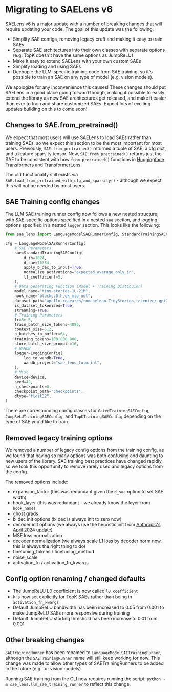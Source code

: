 # Migrating to SAELens v6

SAELens v6 is a major update with a number of breaking changes that will require updating your code. The goal of this update was the following:

- Simplify SAE configs, removing legacy cruft and making it easy to train SAEs
- Separate SAE architectures into their own classes with separate options (e.g. TopK doesn't have the same options as JumpReLU)
- Make it easy to extend SAELens with your own custom SAEs
- Simplify loading and using SAEs
- Decouple the LLM-specific training code from SAE training, so it's possible to train an SAE on any type of model (e.g. vision models).

We apologize for any inconvenience this causes! These changes should put SAELens in a good place going forward though, making it possible to easily extend the library as new SAE architectures get released, and make it easier than ever to train and share customized SAEs. Expect lots of exciting updates building on this to come soon!

## Changes to SAE.from_pretrained()

We expect that most users will use SAELens to load SAEs rather than training SAEs, so we expect this section to be the most important for most users. Previously, `SAE.from_pretrained()` returned a tuple of SAE, a cfg dict, and a feature sparsity tensor. Now, `SAE.from_pretrained()` returns just the SAE to be consistent with how `from_pretrained()` functions in [Huggingface Transformers](https://huggingface.co/docs/transformers/en/index) and [TransformerLens](https://transformerlensorg.github.io/TransformerLens/).

The old functionality still exists via `SAE.load_from_pretrained_with_cfg_and_sparsity()` - although we expect this will not be needed by most users.

## SAE Training config changes

The LLM SAE training runner config now follows a new nested structure, with SAE-specific options specified in a nested `sae` section, and logging options specified in a nested `logger` section. This looks like the following:

```python
from sae_lens import LanguageModelSAERunnerConfig, StandardTrainingSAEConfig, LoggingConfig

cfg = LanguageModelSAERunnerConfig(
    # SAE Parameters
    sae=StandardTrainingSAEConfig(
        d_in=1024,
        d_sae=16384,
        apply_b_dec_to_input=True,
        normalize_activations="expected_average_only_in",
        l1_coefficient=5,
    ),
    # Data Generating Function (Model + Training Distibuion)
    model_name="tiny-stories-1L-21M",
    hook_name="blocks.0.hook_mlp_out",
    dataset_path="apollo-research/roneneldan-TinyStories-tokenizer-gpt2",
    is_dataset_tokenized=True,
    streaming=True,
    # Training Parameters
    lr=5e-5,
    train_batch_size_tokens=4096,
    context_size=512,
    n_batches_in_buffer=64,
    training_tokens=100_000_000,
    store_batch_size_prompts=16,
    # WANDB
    logger=LoggingConfig(
        log_to_wandb=True,
        wandb_project="sae_lens_tutorial",
    ),
    # Misc
    device=device,
    seed=42,
    n_checkpoints=0,
    checkpoint_path="checkpoints",
    dtype="float32",
)
```

There are corresponding config classes for `GatedTrainingSAEConfig`, `JumpReLUTrainingSAEConfig`, and `TopKTrainingSAEConfig` depending on the type of SAE you'd like to train.

## Removed legacy training options

We removed a number of legacy config options from the training config, as we found that having so many options was both confusing and daunting to new users of the library. SAE training best practices have changed rapidly, so we took this opportunity to remove rarely used and legacy options from the config.

The removed options include:

- expansion_factor (this was redundant given the `d_sae` option to set SAE width)
- hook_layer (this was redundant - we already know the layer from `hook_name`)
- ghost grads
- b_dec init options (b_dec is always init to zero now)
- decoder init options (we always use the heuristic init from [Anthropic's April 2024 update](https://transformer-circuits.pub/2024/april-update/index.html#training-saes))
- MSE loss normalization
- decoder normalization (we always scale L1 loss by decoder norm now, this is always the right thing to do)
- finetuning_tokens / finetuning_method
- noise_scale
- activation_fn / activation_fn_kwargs

## Config option renaming / changed defaults

- The JumpReLU L0 coefficient is now called `l0_coefficient`
- `k` is now set explicitly for TopK SAEs rather than being in `activation_fn_kwargs`
- Default JumpReLU bandwidth has been increased to 0.05 from 0.001 to make JumpReLU SAEs more responsive during training
- Default JumpReLU starting threshold has been increase to 0.01 from 0.001

## Other breaking changes

`SAETrainingRunner` has been renamed to `LanguageModelSAETrainingRunner`, although the `SAETrainingRunner` name will still keep working for now. This change was made to allow other types of SAETrainingRunners to be added in the future (e.g. for vision models).

Running SAE training from the CLI now requires running the script: `python -m sae_lens.llm_sae_training_runner` to reflect this change.
